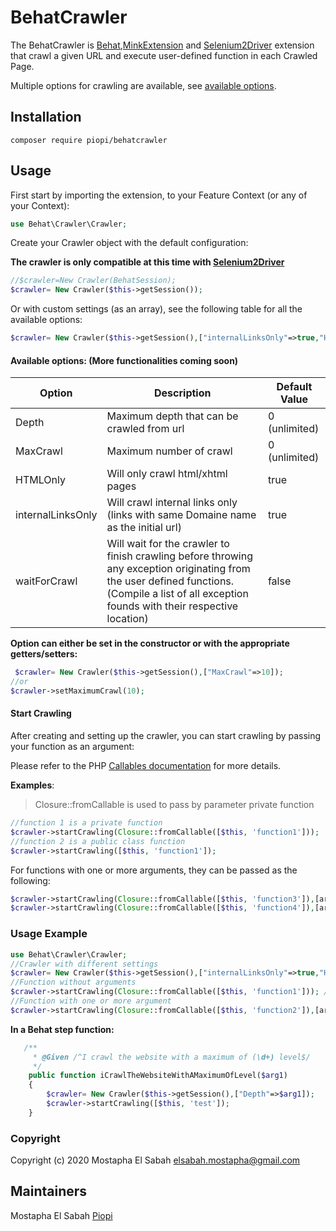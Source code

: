 # BehatCrawler

The BehatCrawler is [Behat](https://github.com/Behat/Behat),[MinkExtension](https://github.com/Behat/MinkExtension) and [Selenium2Driver](https://github.com/minkphp/MinkSelenium2Driver) extension that crawl a given URL and execute user-defined function in each Crawled Page. 

Multiple options for crawling are available, see [available options](#available).

## Installation

```shell
composer require piopi/behatcrawler
```

## Usage

First start by importing the extension, to your Feature Context (or any of your Context):

```php
use Behat\Crawler\Crawler;
```

Create your Crawler object with the default configuration:

**The crawler is only compatible at this time with [Selenium2Driver](https://github.com/minkphp/MinkSelenium2Driver)**

```Php
//$crawler=New Crawler(BehatSession);
$crawler= New Crawler($this->getSession());
```

Or with custom settings (as an array), see the following table for all the available options:

```php
$crawler= New Crawler($this->getSession(),["internalLinksOnly"=>true,"HTMLOnly"=>true,'MaxCrawl'=>20]);
```

#### Available options: (More functionalities coming soon) <a name="available"></a>

| Option            | Description                                                  | Default Value |
| ----------------- | ------------------------------------------------------------ | ------------- |
| Depth             | Maximum depth that can be crawled from url                   | 0 (unlimited) |
| MaxCrawl          | Maximum number of crawl                                      | 0 (unlimited) |
| HTMLOnly          | Will only crawl html/xhtml pages                             | true          |
| internalLinksOnly | Will crawl internal links only (links with same Domaine name as the initial url) | true          |
| waitForCrawl      | Will wait for the crawler to finish crawling before throwing any exception originating from the user defined functions. (Compile a list of all exception founds with their respective location) | false         |

**Option can either be set in the constructor or with the appropriate getters/setters:**

```Php
 $crawler= New Crawler($this->getSession(),["MaxCrawl"=>10]);
//or
$crawler->setMaximumCrawl(10);
```

#### Start Crawling

After creating and setting up the crawler, you can start crawling by passing your function as an argument:

Please refer to the PHP [Callables documentation](https://www.php.net/manual/en/language.types.callable.php) for more details.

**Examples**:

> Closure::fromCallable is used to pass by parameter private function

```php
//function 1 is a private function
$crawler->startCrawling(Closure::fromCallable([$this, 'function1']));
//function 2 is a public class function
$crawler->startCrawling([$this, 'function1']);
```

For functions with one or more arguments, they can be passed as the following:

```Php
$crawler->startCrawling(Closure::fromCallable([$this, 'function3']),[arg1]);
$crawler->startCrawling(Closure::fromCallable([$this, 'function4']),[arg1,arg2]);
```

### Usage Example

```php
use Behat\Crawler\Crawler;
//Crawler with different settings
$crawler= New Crawler($this->getSession(),["internalLinksOnly"=>true,"HTMLOnly"=>true,'MaxCrawl'=>20,"waitForCrawl"=>true]);
//Function without arguments
$crawler->startCrawling(Closure::fromCallable([$this, 'function1'])); //Will start crawling
//Function with one or more argument
$crawler->startCrawling(Closure::fromCallable([$this, 'function2']),[arg1,arg2]);

```

**In a Behat step function:**

```Php
   /**
     * @Given /^I crawl the website with a maximum of (\d+) level$/
     */
    public function iCrawlTheWebsiteWithAMaximumOfLevel($arg1)
    {
        $crawler= New Crawler($this->getSession(),["Depth"=>$arg1]);
        $crawler->startCrawling([$this, 'test']);
    }
```

### Copyright

Copyright (c) 2020 Mostapha El Sabah elsabah.mostapha@gmail.com

## Maintainers

Mostapha El Sabah [Piopi](https://github.com/piopi)


